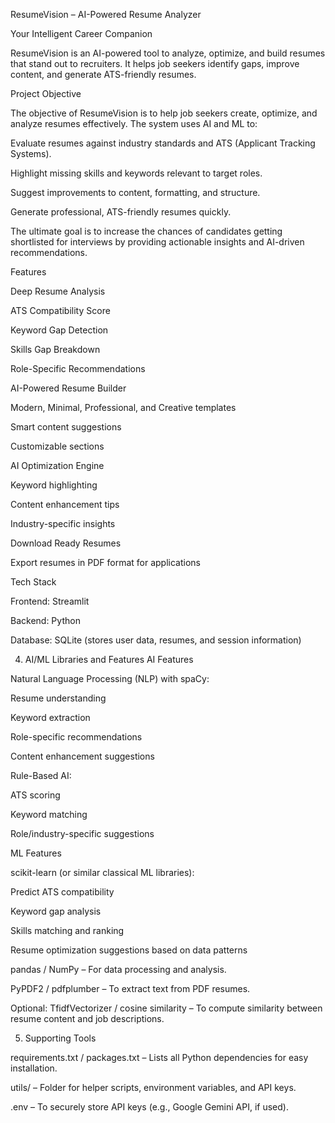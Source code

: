 ResumeVision – AI-Powered Resume Analyzer

Your Intelligent Career Companion

ResumeVision is an AI-powered tool to analyze, optimize, and build resumes that stand out to recruiters. It helps job seekers identify gaps, improve content, and generate ATS-friendly resumes.

Project Objective

The objective of ResumeVision is to help job seekers create, optimize, and analyze resumes effectively. The system uses AI and ML to:

Evaluate resumes against industry standards and ATS (Applicant Tracking Systems).

Highlight missing skills and keywords relevant to target roles.

Suggest improvements to content, formatting, and structure.

Generate professional, ATS-friendly resumes quickly.

The ultimate goal is to increase the chances of candidates getting shortlisted for interviews by providing actionable insights and AI-driven recommendations.

Features

Deep Resume Analysis

ATS Compatibility Score

Keyword Gap Detection

Skills Gap Breakdown

Role-Specific Recommendations

AI-Powered Resume Builder

Modern, Minimal, Professional, and Creative templates

Smart content suggestions

Customizable sections

AI Optimization Engine

Keyword highlighting

Content enhancement tips

Industry-specific insights

Download Ready Resumes

Export resumes in PDF format for applications

Tech Stack

Frontend: Streamlit

Backend: Python

Database: SQLite (stores user data, resumes, and session information)

4. AI/ML Libraries and Features
AI Features

Natural Language Processing (NLP) with spaCy:

Resume understanding

Keyword extraction

Role-specific recommendations

Content enhancement suggestions

Rule-Based AI:

ATS scoring

Keyword matching

Role/industry-specific suggestions

ML Features

scikit-learn (or similar classical ML libraries):

Predict ATS compatibility

Keyword gap analysis

Skills matching and ranking

Resume optimization suggestions based on data patterns

pandas / NumPy – For data processing and analysis.

PyPDF2 / pdfplumber – To extract text from PDF resumes.

Optional: TfidfVectorizer / cosine similarity – To compute similarity between resume content and job descriptions.



5. Supporting Tools

requirements.txt / packages.txt – Lists all Python dependencies for easy installation.

utils/ – Folder for helper scripts, environment variables, and API keys.

.env – To securely store API keys (e.g., Google Gemini API, if used).
